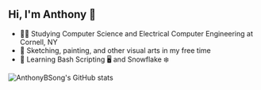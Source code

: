 ## Hi, I'm Anthony 👋
- 🧑‍🎓 Studying Computer Science and Electrical Computer Engineering at Cornell, NY
- 🎨 Sketching, painting, and other visual arts in my free time
- 🌱 Learning Bash Scripting 🖥️ and Snowflake ❄️

![AnthonyBSong's GitHub stats](https://github-readme-stats.vercel.app/api?username=AnthonyBSong&show_icons=true&theme=radical)

<!--
**AnthonyBSong/AnthonyBSong** is a ✨ _special_ ✨ repository because its `README.md` (this file) appears on your GitHub profile.

Here are some ideas to get you started:

🔭 I’m currently working on nanoForge: A compiler and simulator for different RISC languages.
🌱 I’m currently learning 
- 👯 I’m looking to collaborate on ...
- 🤔 I’m looking for help with ...
- 💬 Ask me about ...
- 📫 How to reach me: ...
- 😄 Pronouns: ...
- ⚡ Fun fact: ...
-->
